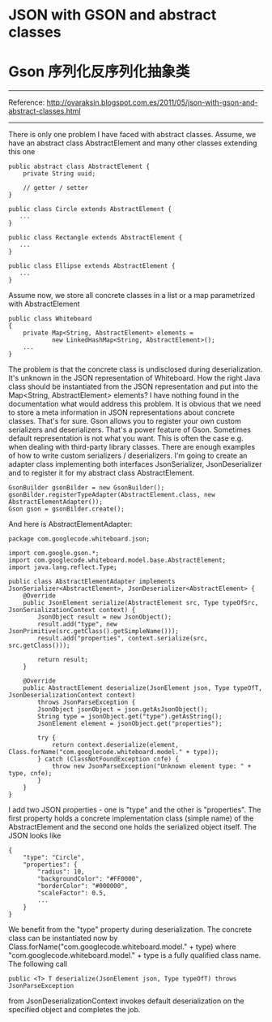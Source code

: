 # JSON with GSON and abstract classes
# Gson 序列化反序列化抽象类

---
Reference: http://ovaraksin.blogspot.com.es/2011/05/json-with-gson-and-abstract-classes.html

---

There is only one problem I have faced with abstract classes. Assume, we have an abstract class AbstractElement and many other classes extending this one

```
public abstract class AbstractElement {
    private String uuid;
 
    // getter / setter
}
 
public class Circle extends AbstractElement {
   ...
}
 
public class Rectangle extends AbstractElement {
   ...
}
 
public class Ellipse extends AbstractElement {
   ...
}
```
Assume now, we store all concrete classes in a list or a map parametrized with AbstractElement

```
public class Whiteboard
{
    private Map<String, AbstractElement> elements = 
            new LinkedHashMap<String, AbstractElement>();
    ...
}
```
The problem is that the concrete class is undisclosed during deserialization. It's unknown in the JSON representation of Whiteboard. How the right Java class should be instantiated from the JSON representation and put into the Map<String, AbstractElement> elements? I have nothing found in the documentation what would address this problem. It is obvious that we need to store a meta information in JSON representations about concrete classes. That's for sure. Gson allows you to register your own custom serializers and deserializers. That's a power feature of Gson. Sometimes default representation is not what you want. This is often the case e.g. when dealing with third-party library classes. There are enough examples of how to write custom serializers / deserializers. I'm going to create an adapter class implementing both interfaces JsonSerializer, JsonDeserializer and to register it for my abstract class AbstractElement.

```
GsonBuilder gsonBilder = new GsonBuilder();
gsonBilder.registerTypeAdapter(AbstractElement.class, new AbstractElementAdapter());
Gson gson = gsonBilder.create();
```
And here is AbstractElementAdapter:

```
package com.googlecode.whiteboard.json;
 
import com.google.gson.*;
import com.googlecode.whiteboard.model.base.AbstractElement;
import java.lang.reflect.Type;
 
public class AbstractElementAdapter implements JsonSerializer<AbstractElement>, JsonDeserializer<AbstractElement> {
    @Override
    public JsonElement serialize(AbstractElement src, Type typeOfSrc, JsonSerializationContext context) {
        JsonObject result = new JsonObject();
        result.add("type", new JsonPrimitive(src.getClass().getSimpleName()));
        result.add("properties", context.serialize(src, src.getClass()));
 
        return result;
    }
 
    @Override
    public AbstractElement deserialize(JsonElement json, Type typeOfT, JsonDeserializationContext context)
        throws JsonParseException {
        JsonObject jsonObject = json.getAsJsonObject();
        String type = jsonObject.get("type").getAsString();
        JsonElement element = jsonObject.get("properties");
 
        try {
            return context.deserialize(element, Class.forName("com.googlecode.whiteboard.model." + type));
        } catch (ClassNotFoundException cnfe) {
            throw new JsonParseException("Unknown element type: " + type, cnfe);
        }
    }
}
```
I add two JSON properties - one is "type" and the other is "properties". The first property holds a concrete implementation class (simple name) of the AbstractElement and the second one holds the serialized object itself. The JSON looks like

```
{
    "type": "Circle",
    "properties": {
        "radius": 10,
        "backgroundColor": "#FF0000",
        "borderColor": "#000000",
        "scaleFactor": 0.5,
        ...
    }
}
```
We benefit from the "type" property during deserialization. The concrete class can be instantiated now by Class.forName("com.googlecode.whiteboard.model." + type) where "com.googlecode.whiteboard.model." + type is a fully qualified class name. The following call

```
public <T> T deserialize(JsonElement json, Type typeOfT) throws JsonParseException
```
from JsonDeserializationContext invokes default deserialization on the specified object and completes the job.

